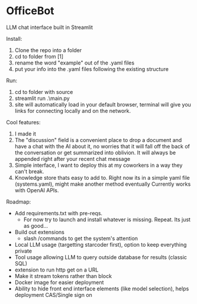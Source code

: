 # OfficeBot
LLM chat interface built in Streamlit

Install:
1) Clone the repo into a folder
2) cd to folder from [1]
3) rename the word "example" out of the .yaml files
4) put your info into the .yaml files following the existing structure

Run: 
1) cd to folder with source
2) streamlit run .\main.py
3) site will automatically load in your default browser, terminal will give you links for connecting locally and on the network.

Cool features:
  1) I made it
  2) The "discussion" field is a convenient place to drop a document and have a chat with the AI about it, no worries that it will fall off the back of the conversation or get summarized into oblivion.  It will always be appended right after your recent chat message
  3) Simple interface, I want to deploy this at my coworkers in a way they can't break.
  4) Knowledge store thats easy to add to.  Right now its in a simple yaml file (systems.yaml), might make another method eventually
Currently works with OpenAI APIs.

Roadmap:
  - Add requirements.txt with pre-reqs.  
    - For now try to launch and install whatever is missing.  Repeat.  Its just as good...
  - Build out extensions 
    - slash /commands to get the system's attention
  - Local LLM usage (targetting starcoder first), option to keep everything private
  - Tool usage allowing LLM to query outside database for results (classic SQL)
  - extension to run http get on a URL
  - Make it stream tokens rather than block
  - Docker image for easier deployment
  - Ability to hide front end interface elements (like model selection), helps deployment
  CAS/Single sign on

